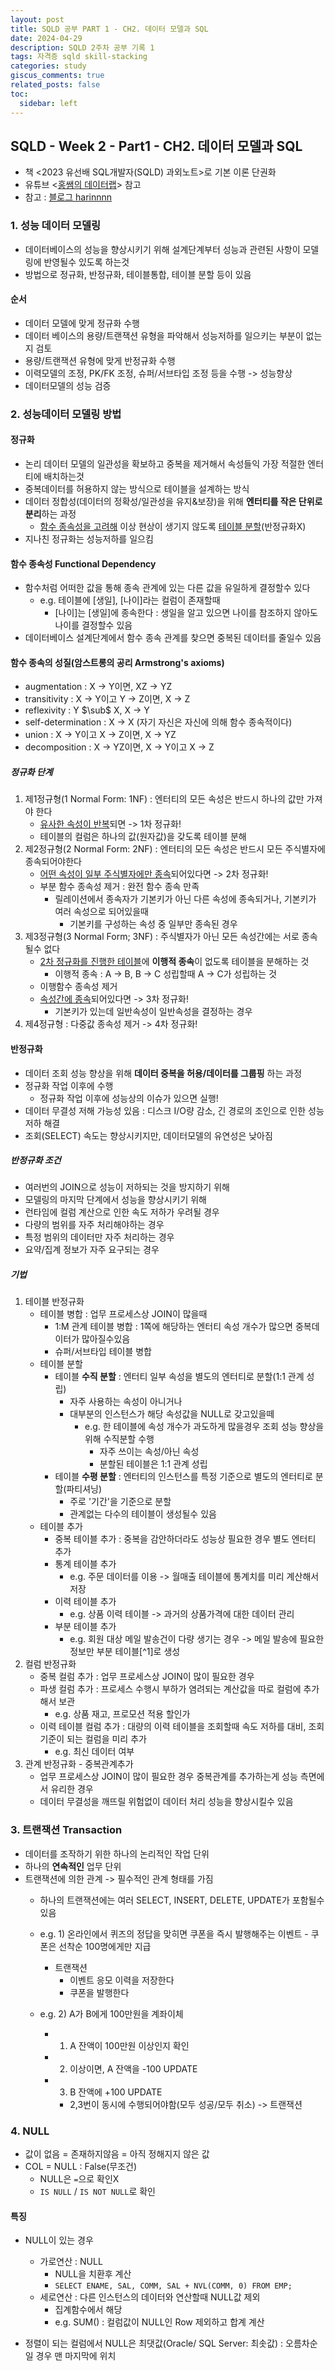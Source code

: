 ```yaml
---
layout: post
title: SQLD 공부 PART 1 - CH2. 데이터 모델과 SQL
date: 2024-04-29
description: SQLD 2주차 공부 기록 1
tags: 자격증 sqld skill-stacking
categories: study
giscus_comments: true
related_posts: false
toc:
  sidebar: left
---
```



## SQLD - Week 2 - Part1 - CH2. 데이터 모델과 SQL
- 책 <2023 유선배 SQL개발자(SQLD) 과외노트>로 기본 이론 단권화
- 유튜브 <[홍쌤의 데이터랩](https://www.youtube.com/@hdatalab)> 참고
- 참고 : [블로그 harinnnn](https://velog.io/@harinnnnn/SQL-%EC%A0%95%EA%B7%9C%ED%99%94)


### 1. 성능 데이터 모델링
- 데이터베이스의 성능을 향상시키기 위해 설계단계부터 성능과 관련된 사항이 모델링에 반영될수 있도록 하는것
- 방법으로 정규화, 반정규화, 테이블통합, 테이블 분할 등이 있음
#### 순서
- 데이터 모델에 맞게 정규화 수행
- 데이터 베이스의 용량/트랜잭션 유형을 파악해서 성능저하를 일으키는 부분이 없는지 검토
- 용량/트랜잭션 유형에 맞게 반정규화 수행
- 이력모델의 조정, PK/FK 조정, 슈퍼/서브타입 조정 등을 수행 -> 성능향상
- 데이터모델의 성능 검증

### 2. 성능데이터 모델링 방법
#### 정규화
- 논리 데이터 모델의 일관성을 확보하고 중복을 제거해서 속성들익 가장 적절한 엔터티에 배치하는것
- 중복데이터를 허용하지 않는 방식으로 테이블을 설계하는 방식
- 데이터 정합성(데이터의 정확성/일관성을 유지&보장)을 위해 **엔터티를 작은 단위로 분리**하는 과정
	- <u>함수 종속성을 고려해</u> 이상 현상이 생기지 않도록 <u>테이블 분할</u>(반정규화X)
- 지나친 정규화는 성능저하를 일으킴

#### 함수 종속성 Functional Dependency
- 함수처럼 어떠한 값을 통해 종속 관계에 있는 다른 값을 유일하게 결정할수 있다
    - e.g. 테이블에 [생일], [나이]라는 컬럼이 존재할때
        - [나이]는 [생일]에 종속한다 : 생일을 알고 있으면 나이를 참조하지 않아도 나이를 결정할수 있음
- 데이터베이스 설계단계에서 함수 종속 관계를 찾으면 중복된 데이터를 줄일수 있음

#### 함수 종속의 성질(암스트롱의 공리 Armstrong's axioms)
- augmentation : X → Y이면, XZ → YZ
- transitivity : X → Y이고 Y → Z이면, X → Z
- reflexivity : Y $\sub$ X, X → Y
- self-determination : X → X (자기 자신은 자신에 의해 함수 종속적이다)
- union : X → Y이고 X → Z이면, X → YZ
- decomposition : X → YZ이면, X → Y이고 X → Z 

##### 정규화 단계
1. 제1정규형(1 Normal Form: 1NF) : 엔터티의 모든 속성은 반드시 하나의 값만 가져야 한다
	- <u>유사한 속성이 반복</u>되면 -> 1차 정규화!
	- 테이블의 컬럼은 하나의 값(원자값)을 갖도록 테이블 분해
2. 제2정규형(2 Normal Form: 2NF) : 엔터티의 모든 속성은 반드시 모든 주식별자에 종속되어야한다 
	- <u>어떤 속성이 일부 주식별자에만 종속</u>되어있다면 -> 2차 정규화!
	- 부분 함수 종속성 제거 : 완전 함수 종속 만족
		- 릴레이션에서 종속자가 기본키가 아닌 다른 속성에 종속되거나, 기본키가 여러 속성으로 되어있을때
			- 기본키를 구성하는 속성 중 일부만 종속된 경우
3. 제3정규형(3 Normal Form; 3NF) : 주식별자가 아닌 모든 속성간에는 서로 종속될수 없다
	- <u>2차 정규화를 진행한 테이블</u>에 **이행적 종속**이 없도록 테이블을 분해하는 것
		- 이행적 종속 : A → B, B → C 성립할때 A → C가 성립하는 것
	- 이행함수 종속성 제거
	- <u>속성간에 종속</u>되어있다면 -> 3차 정규화!
		- 기본키가 있는데 일반속성이 일반속성을 결정하는 경우
4. 제4정규형 : 다중값 종속성 제거 -> 4차 정규화!

#### 반정규화
- 데이터 조회 성능 향상을 위해 **데이터 중복을 허용/데이터를 그룹핑** 하는 과정
- 정규화 작업 이후에 수행
	- 정규화 작업 이후에 성능상의 이슈가 있으면 실행! 
- 데이터 무결성 저해 가능성 있음 : 디스크 I/O량 감소, 긴 경로의 조인으로 인한 성능저하 해결
- 조회(SELECT) 속도는 향상시키지만, 데이터모델의 유연성은 낮아짐

##### 반정규화 조건
- 여러번의 JOIN으로 성능이 저하되는 것을 방지하기 위해
- 모델링의 마지막 단계에서 성능을 향상시키기 위해
- 런타임에 컬럼 계산으로 인한 속도 저하가 우려될 경우
- 다량의 범위를 자주 처리해야하는 경우
- 특정 범위의 데이터만 자주 처리하는 경우
- 요약/집계 정보가 자주 요구되는 경우

##### 기법
1. 테이블 반정규화
	- 테이블 병합 : 업무 프로세스상 JOIN이 많을때
		- 1:M 관계 테이블 병합 : 1쪽에 해당하는 엔터티 속성 개수가 많으면 중복데이터가 많아질수있음 
		- 슈퍼/서브타입 테이블 병합
	- 테이블 분할
		-  테이블 **수직 분할** : 엔터티 일부 속성을 별도의 엔터티로 분할(1:1 관계 성립)
			- 자주 사용하는 속성이 아니거나
			- 대부분의 인스턴스가 해당 속성값을 NULL로 갖고있을떼
				- e.g. 한 테이블에 속성 개수가 과도하게 많을경우 조회 성능 향상을 위해 수직분할 수행
					- 자주 쓰이는 속성/아닌 속성
					- 분할된 테이블은 1:1 관계 성립 
		- 테이블 **수평 분할** : 엔터티의 인스턴스를 특정 기준으로 별도의 엔터티로 분할(파티셔닝)
			- 주로 '기간'을 기준으로 분할
			- 관계없는 다수의 테이블이 생성될수 있음
	- 테이블 추가
		- 중복 테이블 추가 : 중복을 감안하더라도 성능상 필요한 경우 별도 엔터티 추가
		- 통계 테이블 추가
			- e.g. 주문 데이터를 이용 -> 월매출 테이블에 통계치를 미리 계산해서 저장
		- 이력 테이블 추가
			- e.g. 상품 이력 테이블 -> 과거의 상품가격에 대한 데이터 관리
		- 부분 테이블 추가
			- e.g. 회원 대상 메일 발송건이 다량 생기는 경우 -> 메일 발송에 필요한 정보만 부분 테이블[^1]로 생성
2. 컬럼 반정규화
	- 중복 컬럼 추가 : 업무 프로세스상 JOIN이 많이 필요한 경우 
	- 파생 컬럼 추가 : 프로세스 수행시 부하가 염려되는 계산값을 따로 컬럼에 추가해서 보관
		- e.g. 상품 재고, 프로모션 적용 할인가
	- 이력 테이블 컬럼 추가 : 대량의 이력 테이블을 조회할때 속도 저하를 대비, 조회 기준이 되는 컬럼을 미리 추가
		- e.g. 최신 데이터 여부
3. 관계 반정규화 - 중복관계추가
	- 업무 프로세스상 JOIN이 많이 필요한 경우 중복관계를 추가하는게 성능 측면에서 유리한 경우
	- 데이터 무결성을 깨뜨릴 위험없이 데이터 처리 성능을 향상시킬수 있음

### 3. 트랜잭션 Transaction
- 데이터를 조작하기 위한 하나의 논리적인 작업 단위
- 하나의 **연속적인** 업무 단위
- 트랜잭션에 의한 관계 -> 필수적인 관계 형태를 가짐
	- 하나의 트랜잭션에는 여러  SELECT, INSERT, DELETE, UPDATE가 포함될수 있음
	- e.g. 1) 온라인에서 퀴즈의 정답을 맞히면 쿠폰을 즉시 발행해주는 이벤트 - 쿠폰은 선착순 100명에게만 지급
		- 트랜잭션
			- 이벤트 응모 이력을 저장한다
			- 쿠폰을 발행한다
			
	- e.g. 2) A가 B에게 100만원을 계좌이체
		- 1) A 잔액이 100만원 이상인지 확인
		- 2) 이상이면, A 잔액을 -100 UPDATE
		- 3) B 잔액에 +100 UPDATE
			- 2,3번이 동시에 수행되어야함(모두 성공/모두 취소) -> 트랜잭션


### 4. NULL
- 값이 없음 = 존재하지않음 = 아직 정해지지 않은 값
- COL = NULL : False(무조건)
	- NULL은 `=`으로 확인X
	- `IS NULL` / `IS NOT NULL`로 확인

#### 특징
- NULL이 있는 경우
	- 가로연산 : NULL
		- NULL을 치환후 계산
		- `SELECT ENAME, SAL, COMM, SAL + NVL(COMM, 0) FROM EMP;`
	- 세로연산 : 다른 인스턴스의 데이터와 연산할때 NULL값 제외
		- 집계함수에서 해당
		- e.g. SUM() : 컬럼값이 NULL인 Row 제외하고 합계 계산

- 정렬이 되는 컬럼에서 NULL은 최댓값(Oracle/ SQL Server: 최솟값) : 오름차순일 경우 맨 마지막에 위치

<!-- ## Summary
- 적중예상문제의 내용을 이해하는게 어려움
	- JOIN, INSERT ... 의 개념 파악 필요
	- ERD 를 읽는 연습 필요
- 유선배 책을 빠르게 훑고 홍쌤 강의로 보강해보자! -->


